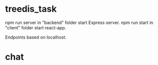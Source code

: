 # treedis_task

npm run server in "backend" folder start Express server.
npm run start in "client" folder start react-app.

Endpoints based on localhost.
# chat
